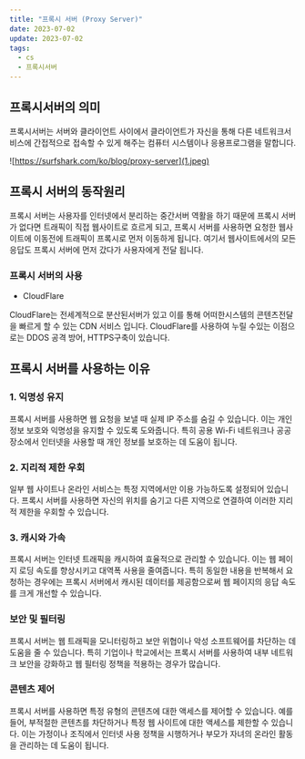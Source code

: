 ```yaml
---
title: "프록시 서버 (Proxy Server)"
date: 2023-07-02
update: 2023-07-02
tags:
  - cs
  - 프록시서버
---
```


## 프록시서버의 의미

프록시서버는 서버와 클라이언트 사이에서 클라이언트가 자신을 통해 다른 네트워크서비스에 간접적으로 접속할 수 있게 해주는 컴퓨터 시스템이나 응용프로그램을 말합니다.

![https://surfshark.com/ko/blog/proxy-server](1.jpeg)

## 프록시 서버의 동작원리

프록시 서버는 사용자를 인터넷에서 분리하는 중간서버 역활을 하기 때문에 프록시 서버가 없다면 트래픽이 직접 웹사이트로 흐르게 되고, 프록시 서버를 사용하면 요청한 웹사이트에 이동전에 트래픽이 프록시로 먼저 이동하게 됩니다. 여기서 웹사이트에서의 모든 응답도 프록시 서버에 먼저 갔다가 사용자에게 전달 됩니다.

### 프록시 서버의 사용

- CloudFlare

CloudFlare는 전세계적으로 분산된서버가 있고 이를 통해 어떠한시스템의 콘텐츠전달을 빠르게 할 수 있는 CDN 서비스 입니다.
CloudFlare를 사용하여 누릴 수있는 이점으로는 DDOS 공격 방어, HTTPS구축이 있습니다.


## 프록시 서버를 사용하는 이유

### 1. 익명성 유지

프록시 서버를 사용하면 웹 요청을 보낼 때 실제 IP 주소를 숨길 수 있습니다. 이는 개인 정보 보호와 익명성을 유지할 수 있도록 도와줍니다. 특히 공용 Wi-Fi 네트워크나 공공 장소에서 인터넷을 사용할 때 개인 정보를 보호하는 데 도움이 됩니다.

### 2. 지리적 제한 우회

일부 웹 사이트나 온라인 서비스는 특정 지역에서만 이용 가능하도록 설정되어 있습니다. 프록시 서버를 사용하면 자신의 위치를 숨기고 다른 지역으로 연결하여 이러한 지리적 제한을 우회할 수 있습니다.

### 3. 캐시와 가속

프록시 서버는 인터넷 트래픽을 캐시하여 효율적으로 관리할 수 있습니다. 이는 웹 페이지 로딩 속도를 향상시키고 대역폭 사용을 줄여줍니다. 특히 동일한 내용을 반복해서 요청하는 경우에는 프록시 서버에서 캐시된 데이터를 제공함으로써 웹 페이지의 응답 속도를 크게 개선할 수 있습니다.

### 보안 및 필터링

프록시 서버는 웹 트래픽을 모니터링하고 보안 위협이나 악성 소프트웨어를 차단하는 데 도움을 줄 수 있습니다. 특히 기업이나 학교에서는 프록시 서버를 사용하여 내부 네트워크 보안을 강화하고 웹 필터링 정책을 적용하는 경우가 많습니다.

### 콘텐츠 제어

프록시 서버를 사용하면 특정 유형의 콘텐츠에 대한 액세스를 제어할 수 있습니다. 예를 들어, 부적절한 콘텐츠를 차단하거나 특정 웹 사이트에 대한 액세스를 제한할 수 있습니다. 이는 가정이나 조직에서 인터넷 사용 정책을 시행하거나 부모가 자녀의 온라인 활동을 관리하는 데 도움이 됩니다.


 

